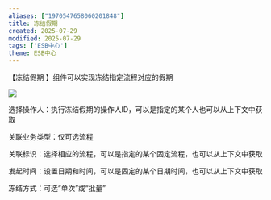 ```yaml
---
aliases: ["1970547658060201848"]
title: 冻结假期
created: 2025-07-29
modified: 2025-07-29
tags: ['ESB中心']
theme: ESB中心
---
```


【冻结假期 】组件可以实现冻结指定流程对应的假期

![](https://myhelpdoc.oss-cn-heyuan.aliyuncs.com/mdimages/56759ac160d5f8b1d8c7c43cb59428b7.jpg)

选择操作人：执行冻结假期的操作人ID，可以是指定的某个人也可以从上下文中获取

关联业务类型：仅可选流程

关联标识：选择相应的流程，可以是指定的某个固定流程，也可以从上下文中获取

发起时间：设置日期和时间，可以是固定的某个日期时间，也可以从上下文中获取

冻结方式：可选“单次”或“批量”

